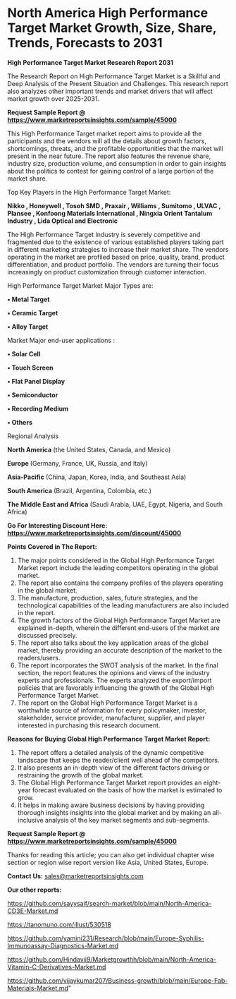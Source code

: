 # North America High Performance Target Market Growth, Size, Share, Trends, Forecasts to 2031

<strong>High Performance Target Market Research Report 2031</strong>

The Research Report on High Performance Target Market is a Skillful and Deep Analysis of the Present Situation and Challenges. This research report also analyzes other important trends and market drivers that will affect market growth over 2025-2031.

<strong>Request Sample Report @ <a href=https://www.marketreportsinsights.com/sample/45000>https://www.marketreportsinsights.com/sample/45000</a></strong>

This High Performance Target market report aims to provide all the participants and the vendors will all the details about growth factors, shortcomings, threats, and the profitable opportunities that the market will present in the near future. The report also features the revenue share, industry size, production volume, and consumption in order to gain insights about the politics to contest for gaining control of a large portion of the market share.

Top Key Players in the High Performance Target Market:

<strong>Nikko , Honeywell , Tosoh SMD , Praxair , Williams , Sumitomo , ULVAC , Plansee , Konfoong Materials International , Ningxia Orient Tantalum Industry , Lida Optical and Electronic </strong>

The High Performance Target Industry is severely competitive and fragmented due to the existence of various established players taking part in different marketing strategies to increase their market share. The vendors operating in the market are profiled based on price, quality, brand, product differentiation, and product portfolio. The vendors are turning their focus increasingly on product customization through customer interaction.

High Performance Target Market Major Types are:

<strong>•  Metal Target 

•  Ceramic Target 

•  Alloy Target</strong>

Market Major end-user applications :

<strong>•  Solar Cell 

•  Touch Screen 

•  Flat Panel Display 

•  Semiconductor 

•  Recording Medium 

•  Others</strong>

Regional Analysis

</u><strong><b>North America</b></strong> (the United States, Canada, and Mexico)

<strong><b>Europe </b></strong>(Germany, France, UK, Russia, and Italy)

<strong><b>Asia-Pacific</b></strong> (China, Japan, Korea, India, and Southeast Asia)

<strong><b>South America</b></strong> (Brazil, Argentina, Colombia, etc.)

<strong><b>The Middle East and Africa</b></strong> (Saudi Arabia, UAE, Egypt, Nigeria, and South Africa)

<strong>Go For Interesting Discount Here: <a href=https://www.marketreportsinsights.com/discount/45000>https://www.marketreportsinsights.com/discount/45000</a></strong>

<strong>Points Covered in The Report:</strong>
<ol>
  <li>The major points considered in the Global High Performance Target Market report include the leading competitors operating in the global market.</li>
  <li>The report also contains the company profiles of the players operating in the global market.</li>
  <li>The manufacture, production, sales, future strategies, and the technological capabilities of the leading manufacturers are also included in the report.</li>
  <li>The growth factors of the Global High Performance Target Market are explained in-depth, wherein the different end-users of the market are discussed precisely.</li>
  <li>The report also talks about the key application areas of the global market, thereby providing an accurate description of the market to the readers/users.</li>
  <li>The report incorporates the SWOT analysis of the market. In the final section, the report features the opinions and views of the industry experts and professionals. The experts analyzed the export/import policies that are favorably influencing the growth of the Global High Performance Target Market.</li>
  <li>The report on the Global High Performance Target Market is a worthwhile source of information for every policymaker, investor, stakeholder, service provider, manufacturer, supplier, and player interested in purchasing this research document.</li>
</ol>
<strong>Reasons for Buying Global High Performance Target Market Report:</strong>

<ol>
  <li>The report offers a detailed analysis of the dynamic competitive landscape that keeps the reader/client well ahead of the competitors.</li>
  <li>It also presents an in-depth view of the different factors driving or restraining the growth of the global market.</li>
  <li>The Global High Performance Target Market report provides an eight-year forecast evaluated on the basis of how the market is estimated to grow.</li>
  <li>It helps in making aware business decisions by having providing thorough insights insights into the global market and by making an all-inclusive analysis of the key market segments and sub-segments.</li>
</ol>
<strong>Request Sample Report @ <a href=https://www.marketreportsinsights.com/sample/45000>https://www.marketreportsinsights.com/sample/45000</a></strong>


Thanks for reading this article; you can also get individual chapter wise section or region wise report version like Asia, United States, Europe.

<strong>Contact Us:</strong>
sales@marketreportsinsights.com

<strong>Our other reports:</strong>

<a href=https://github.com/sayysaif/search-market/blob/main/North-America-CD3E-Market.md>https://github.com/sayysaif/search-market/blob/main/North-America-CD3E-Market.md</a>

<a href=https://tanomuno.com/illust/530518>https://tanomuno.com/illust/530518</a>

<a href=https://github.com/yamini231/Research/blob/main/Europe-Syphilis-Immunoassay-Diagnostics-Market.md>https://github.com/yamini231/Research/blob/main/Europe-Syphilis-Immunoassay-Diagnostics-Market.md</a>

<a href=https://github.com/Hindavii9/Marketgrowthh/blob/main/North-America-Vitamin-C-Derivatives-Market.md>https://github.com/Hindavii9/Marketgrowthh/blob/main/North-America-Vitamin-C-Derivatives-Market.md</a>

<a href=https://github.com/vijaykumar207/Business-growth/blob/main/Europe-Fab-Materials-Market.md>https://github.com/vijaykumar207/Business-growth/blob/main/Europe-Fab-Materials-Market.md</a>"
